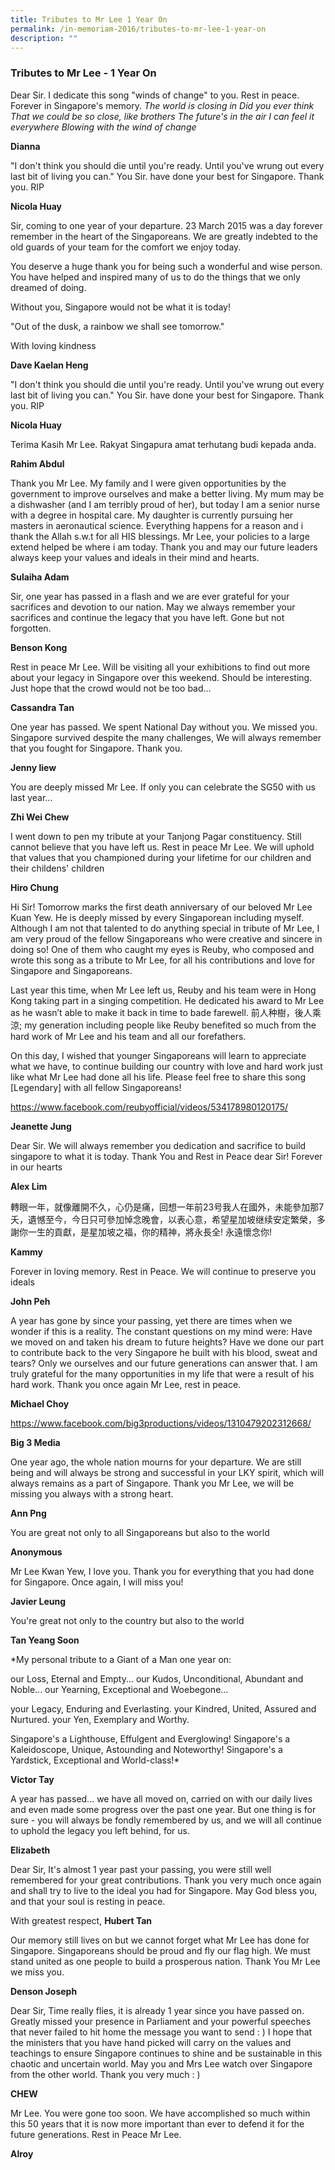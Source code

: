 ```yaml
---
title: Tributes to Mr Lee 1 Year On
permalink: /in-memoriam-2016/tributes-to-mr-lee-1-year-on
description: ""
---
```

### Tributes to Mr Lee - 1 Year On


Dear Sir. I dedicate this song "winds of change" to you. Rest in peace.
Forever in Singapore's memory.
*The world is closing in
Did you ever think
That we could be so close, like brothers
The future's in the air
I can feel it everywhere
Blowing with the wind of change*

**Dianna**


"I don't think you should die until you're ready. Until you've wrung out every last bit of living you can."
You Sir. have done your best for Singapore. Thank you. RIP

**Nicola Huay**


Sir, coming to one year of your departure. 23 March 2015 was a day forever remember in the heart of the Singaporeans. We are greatly indebted to the old guards of your team for the comfort we enjoy today.

You deserve a huge thank you for being such a wonderful and wise person. You have helped and inspired many of us to do the things that we only dreamed of doing.

Without you, Singapore would not be what it is today!

"Out of the dusk, a rainbow we shall see tomorrow."

With loving kindness

**Dave Kaelan Heng**

"I don't think you should die until you're ready. Until you've wrung out every last bit of living you can."
You Sir. have done your best for Singapore. Thank you. RIP

**Nicola Huay**


Terima Kasih Mr Lee. Rakyat Singapura amat terhutang budi kepada anda.

**Rahim Abdul**


Thank you Mr Lee. My family and I were given opportunities by the government to improve ourselves and make a better living. My mum may be a dishwasher (and I am terribly proud of her), but today I am a senior nurse with a degree in hospital care. My daughter is currently pursuing her masters in aeronautical science. Everything happens for a reason and i thank the Allah s.w.t for all HIS blessings. Mr Lee, your policies to a large extend helped be where i am today. Thank you and may our future leaders always keep your values and ideals in their mind and hearts.

**Sulaiha Adam**


Sir, one year has passed in a flash and we are ever grateful for your sacrifices and devotion to our nation. May we always remember your sacrifices and continue the legacy that you have left. Gone but not forgotten.

**Benson Kong**

Rest in peace Mr Lee. Will be visiting all your exhibitions to find out more about your legacy in Singapore over this weekend. Should be interesting. Just hope that the crowd would not be too bad...

**Cassandra Tan**


One year has passed. We spent National Day without you. We missed you. Singapore survived despite the many challenges, We will always remember that you fought for Singapore. Thank you.

**Jenny liew**


You are deeply missed Mr Lee. If only you can celebrate the SG50 with us last year...

**Zhi Wei Chew**

I went down to pen my tribute at your Tanjong Pagar constituency. Still cannot believe that you have left us. Rest in peace Mr Lee. We will uphold that values that you championed during your lifetime for our children and their childens' children

**Hiro Chung**


Hi Sir! Tomorrow marks the first death anniversary of our beloved Mr Lee Kuan Yew. He is deeply missed by every Singaporean including myself. Although I am not that talented to do anything special in tribute of Mr Lee, I am very proud of the fellow Singaporeans who were creative and sincere in doing so! One of them who caught my eyes is Reuby, who composed and wrote this song as a tribute to Mr Lee, for all his contributions and love for Singapore and Singaporeans.

Last year this time, when Mr Lee left us, Reuby and his team were in Hong Kong taking part in a singing competition. He dedicated his award to Mr Lee as he wasn’t able to make it back in time to bade farewell. 前人种樹，後人乘涼; my generation including people like Reuby benefited so much from the hard work of Mr Lee and his team and all our forefathers.

On this day, I wished that younger Singaporeans will learn to appreciate what we have, to continue building our country with love and hard work just like what Mr Lee had done all his life. Please feel free to share this song [Legendary] with all fellow Singaporeans!

https://www.facebook.com/reubyofficial/videos/534178980120175/

**Jeanette Jung**


Dear Sir. We will always remember you dedication and sacrifice to build singapore to what it is today. Thank You and Rest in Peace dear Sir! Forever in our hearts

**Alex Lim**

轉眼一年，就像離開不久，心仍是痛，回想一年前23号我人在國外，未能參加那7夭，遺憾至今，今日只可參加悼念晚會，以表心意，希望星加坡继续安定繁榮，多謝你一生的貢獻，是星加坡之福，你的精神，將永長全! 永遠懷念你!

**Kammy**


Forever in loving memory. Rest in Peace. We will continue to preserve you ideals

**John Peh**


A year has gone by since your passing, yet there are times when we wonder if this is a reality. The constant questions on my mind were: Have we moved on and taken his dream to future heights? Have we done our part to contribute back to the very Singapore he built with his blood, sweat and tears? Only we ourselves and our future generations can answer that.
I am truly grateful for the many opportunities in my life that were a result of his hard work. Thank you once again Mr Lee, rest in peace.

**Michael Choy**


https://www.facebook.com/big3productions/videos/1310479202312668/

**Big 3 Media**


One year ago, the whole nation mourns for your departure. We are still being and will always be strong and successful in your LKY spirit, which will always remains as a part of Singapore. Thank you Mr Lee, we will be missing you always with a strong heart.

**Ann Png**


You are great not only to all Singaporeans but also to the world

**Anonymous**


Mr Lee Kwan Yew, I love you. Thank you for everything that you had done for Singapore. Once again, I will miss you!

**Javier Leung**


You're great not only to the country but also to the world

**Tan Yeang Soon**

*My personal tribute to a Giant of a Man one year on:

our Loss, Eternal and Empty...
our Kudos, Unconditional, Abundant and Noble...
our Yearning, Exceptional and Woebegone...

your Legacy, Enduring and Everlasting.
your Kindred, United, Assured and Nurtured.
your Yen, Exemplary and Worthy.

Singapore's a Lighthouse, Effulgent and Everglowing!
Singapore's a Kaleidoscope, Unique, Astounding and Noteworthy!
Singapore's a Yardstick, Exceptional and World-class!*

**Victor Tay**

A year has passed... we have all moved on, carried on with our daily lives and even made some progress over the past one year. But one thing is for sure - you will always be fondly remembered by us, and we will all continue to uphold the legacy you left behind, for us.

**Elizabeth**


Dear Sir, It's almost 1 year past your passing, you were still well remembered for your great contributions. Thank you very much once again and shall try to live to the ideal you had for Singapore. May God bless you, and that your soul is resting in peace.

With greatest respect,
**Hubert Tan**

Our memory still lives on but we cannot forget what Mr Lee has done for Singapore. Singaporeans should be proud and fly our flag high. We must stand united as one people to build a prosperous nation.
Thank You Mr Lee we miss you.

**Denson Joseph**


Dear Sir, Time really flies, it is already 1 year since you have passed on. Greatly missed your presence in Parliament and your powerful speeches that never failed to hit home the message you want to send : ) I hope that the ministers that you have hand picked will carry on the values and teachings to ensure Singapore continues to shine and be sustainable in this chaotic and uncertain world. May you and Mrs Lee watch over Singapore from the other world. Thank you very much : )

**CHEW**


Mr Lee. You were gone too soon. We have accomplished so much within this 50 years that it is now more important than ever to defend it for the future generations.
Rest in Peace Mr Lee.

**Alroy**


